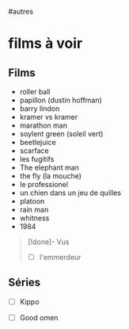 #autres
# films à voir

## Films

 - roller ball
 - papillon (dustin hoffman)
 - barry lindon
 - kramer vs kramer
 - marathon man
 - soylent green (soleil vert)
 - beetlejuice
 - scarface
 - les fugitifs
 - The elephant man
 - the fly (la mouche)
 - le professionel
 - un chien dans un jeu de quilles
 - platoon
 - rain man
 - whitness
 - 1984

> [!done]- Vus
> - [ ] l'emmerdeur

## Séries

 - [ ] Kippo
 - [ ] Good omen


